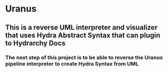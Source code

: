 # Uranus
## This is a reverse UML interpreter and visualizer that uses Hydra Abstract Syntax that can plugin to Hydrarchy Docs

### The next step of this project is to be able to reverse the Uranus pipeline interpreter to create Hydra Syntax from UML
